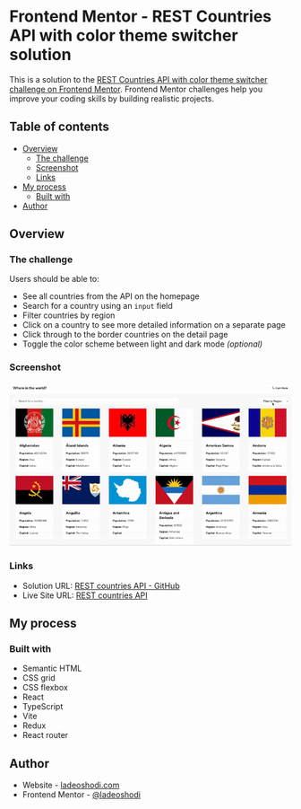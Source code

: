 # Frontend Mentor - REST Countries API with color theme switcher solution

This is a solution to the [REST Countries API with color theme switcher challenge on Frontend Mentor](https://www.frontendmentor.io/challenges/rest-countries-api-with-color-theme-switcher-5cacc469fec04111f7b848ca). Frontend Mentor challenges help you improve your coding skills by building realistic projects.

## Table of contents

- [Overview](#overview)
  - [The challenge](#the-challenge)
  - [Screenshot](#screenshot)
  - [Links](#links)
- [My process](#my-process)
  - [Built with](#built-with)
- [Author](#author)

## Overview

### The challenge

Users should be able to:

- See all countries from the API on the homepage
- Search for a country using an `input` field
- Filter countries by region
- Click on a country to see more detailed information on a separate page
- Click through to the border countries on the detail page
- Toggle the color scheme between light and dark mode _(optional)_

### Screenshot

![countries](./public/countries.gif)

### Links

- Solution URL: [REST countries API - GitHub](https://github.com/ladeoshodi/country-flags)
- Live Site URL: [REST countries API](https://country-flag-with-theme-switch.netlify.app/)

## My process

### Built with

- Semantic HTML
- CSS grid
- CSS flexbox
- React
- TypeScript
- Vite
- Redux
- React router

## Author

- Website - [ladeoshodi.com](https://ladeoshodi.com/)
- Frontend Mentor - [@ladeoshodi](https://www.frontendmentor.io/profile/ladeoshodi)
